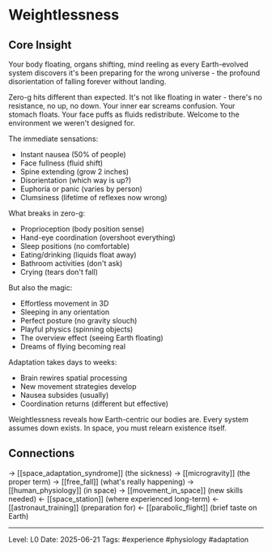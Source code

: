# Weightlessness

## Core Insight
Your body floating, organs shifting, mind reeling as every Earth-evolved system discovers it's been preparing for the wrong universe - the profound disorientation of falling forever without landing.

Zero-g hits different than expected. It's not like floating in water - there's no resistance, no up, no down. Your inner ear screams confusion. Your stomach floats. Your face puffs as fluids redistribute. Welcome to the environment we weren't designed for.

The immediate sensations:
- Instant nausea (50% of people)
- Face fullness (fluid shift)
- Spine extending (grow 2 inches)
- Disorientation (which way is up?)
- Euphoria or panic (varies by person)
- Clumsiness (lifetime of reflexes now wrong)

What breaks in zero-g:
- Proprioception (body position sense)
- Hand-eye coordination (overshoot everything)
- Sleep positions (no comfortable)
- Eating/drinking (liquids float away)
- Bathroom activities (don't ask)
- Crying (tears don't fall)

But also the magic:
- Effortless movement in 3D
- Sleeping in any orientation
- Perfect posture (no gravity slouch)
- Playful physics (spinning objects)
- The overview effect (seeing Earth floating)
- Dreams of flying becoming real

Adaptation takes days to weeks:
- Brain rewires spatial processing
- New movement strategies develop
- Nausea subsides (usually)
- Coordination returns (different but effective)

Weightlessness reveals how Earth-centric our bodies are. Every system assumes down exists. In space, you must relearn existence itself.

## Connections
→ [[space_adaptation_syndrome]] (the sickness)
→ [[microgravity]] (the proper term)
→ [[free_fall]] (what's really happening)
→ [[human_physiology]] (in space)
→ [[movement_in_space]] (new skills needed)
← [[space_station]] (where experienced long-term)
← [[astronaut_training]] (preparation for)
← [[parabolic_flight]] (brief taste on Earth)

---
Level: L0
Date: 2025-06-21
Tags: #experience #physiology #adaptation